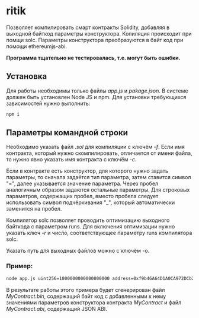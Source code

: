 # ritik
Позволяет компилировать смарт контракты Solidity, добавляя в выходной байткод параметры конструктора.
Копиляция происходит при помщи solc.
Параметры конструктора преобразуются в байт код при помощи ethereumjs-abi.

**Программа тщательно не тестировалась, т.е. могут быть ошибки.**

## Установка
Для работы необходимы только файлы _app.js_ и _pakage.json_.
В системе должен быть установлен Node JS и npm. Для установки требующихся зависимостей нужно выполнить:
```bash
npm i
```

## Параметры командной строки
Необходимо указать файл _.sol_ для компиляции с ключём _-f_.
Если имя контракта, который нужно скомпилировать, отличается от имени файла, то нужно явно указать имя контракта с ключём _-c_.

Если в контракте есть конструктор, для которого нужно задать параметры, то сначала задаётся тип параметра, затем ставится символ "=", далее указывается значение параметра. Через пробел аналогичным образом задаются остальные параметры. Для строковых параметров, содержащих пробел, вместо пробела следует использовать символ подчёркивания "_", который автоматически заменится на пробел.

Компилятор solc позволяет проводить оптимизацию выходного байткода с параметром runs. Для включения оптимизации нужно указать ключ _-r_ и число, соответствующее параметру runs компилятора solc.

Указать путь для выходных файлов можно с ключём -o.

### Пример:
```bash
node app.js uint256=1000000000000000000 address=0xf9b46A64D1A0CA972DCb249Ce22a40d07BB854Ae string=hello_world! -f MyContract.sol -r 200
```
В результате работы этого примера будет сгенерирован файл _MyContract.bin_, содержащий байт код с добавленными к нему значениями параметров конструктора контракта _MyContract_ и файл _MyContract.abi_, содержащий JSON ABI.